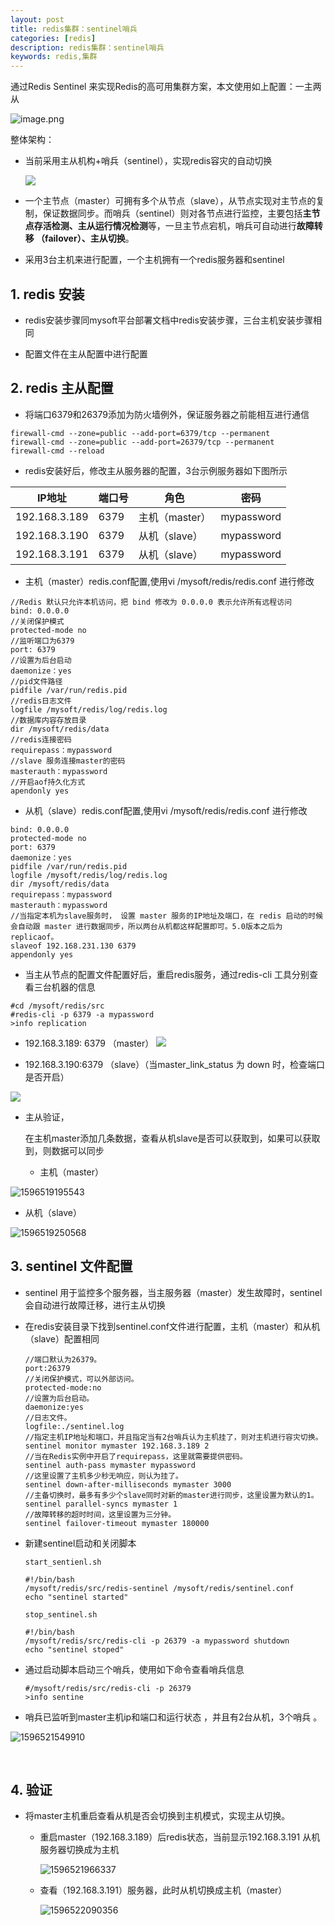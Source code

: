 ```yaml
---
layout: post
title: redis集群：sentinel哨兵
categories: [redis]
description: redis集群：sentinel哨兵
keywords: redis,集群
---
```


通过Redis Sentinel 来实现Redis的高可用集群方案，本文使用如上配置：一主两从

![image.png](https://raw.githubusercontent.com/Taoey/Taoey.github.io/master/_pics/2021-2-9-redis集群--sentinel哨兵.assets/1595224812819-af458051-28cc-41f9-a8b0-54aadad0ed39.png)

整体架构：

- 当前采用主从机构+哨兵（sentinel），实现redis容灾的自动切换

  ![](https://raw.githubusercontent.com/Taoey/Taoey.github.io/master/_pics/2021-2-9-redis集群--sentinel哨兵.assets/sentinel.jpeg)

-  一个主节点（master）可拥有多个从节点（slave），从节点实现对主节点的复制，保证数据同步。而哨兵（sentinel）则对各节点进行监控，主要包括**主节点存活检测、主从运行情况检测**等，一旦主节点宕机，哨兵可自动进行**故障转移 （failover）、主从切换**。 
- 采用3台主机来进行配置，一个主机拥有一个redis服务器和sentinel

## 1. redis  安装

- redis安装步骤同mysoft平台部署文档中redis安装步骤，三台主机安装步骤相同

- 配置文件在主从配置中进行配置

## 2. redis 主从配置

- 将端口6379和26379添加为防火墙例外，保证服务器之前能相互进行通信

~~~
firewall-cmd --zone=public --add-port=6379/tcp --permanent
firewall-cmd --zone=public --add-port=26379/tcp --permanent
firewall-cmd --reload
~~~



- redis安装好后，修改主从服务器的配置，3台示例服务器如下图所示

| IP地址        | 端口号 | 角色           | 密码         |
| ------------- | ------ | -------------- | ------------ |
| 192.168.3.189 | 6379   | 主机（master） | mypassword |
| 192.168.3.190 | 6379   | 从机（slave）  | mypassword |
| 192.168.3.191 | 6379   | 从机（slave）  | mypassword |

- 主机（master）redis.conf配置,使用vi /mysoft/redis/redis.conf 进行修改

~~~
//Redis 默认只允许本机访问，把 bind 修改为 0.0.0.0 表示允许所有远程访问
bind: 0.0.0.0
//关闭保护模式
protected-mode no
//监听端口为6379 
port: 6379
//设置为后台启动
daemonize：yes
//pid文件路径
pidfile /var/run/redis.pid
//redis日志文件
logfile /mysoft/redis/log/redis.log
//数据库内容存放目录
dir /mysoft/redis/data
//redis连接密码
requirepass：mypassword
//slave 服务连接master的密码
masterauth：mypassword
//开启aof持久化方式
apendonly yes
~~~
- 从机（slave）redis.conf配置,使用vi /mysoft/redis/redis.conf 进行修改

~~~
bind: 0.0.0.0
protected-mode no
port: 6379
daemonize：yes
pidfile /var/run/redis.pid
logfile /mysoft/redis/log/redis.log
dir /mysoft/redis/data
requirepass：mypassword
masterauth：mypassword
//当指定本机为slave服务时， 设置 master 服务的IP地址及端口，在 redis 启动的时候会自动跟 master 进行数据同步，所以两台从机都这样配置即可。5.0版本之后为replicaof。
slaveof 192.168.231.130 6379 
appendonly yes
~~~

- 当主从节点的配置文件配置好后，重启redis服务，通过redis-cli 工具分别查看三台机器的信息

~~~
#cd /mysoft/redis/src
#redis-cli -p 6379 -a mypassword
>info replication
~~~

- 192.168.3.189: 6379 （master）
![](https://raw.githubusercontent.com/Taoey/Taoey.github.io/master/_pics/2021-2-9-redis集群--sentinel哨兵.assets/1596518761606.png)

- 192.168.3.190:6379 （slave）（当master_link_status 为 down 时，检查端口是否开启）

![](https://raw.githubusercontent.com/Taoey/Taoey.github.io/master/_pics/2021-2-9-redis集群--sentinel哨兵.assets/1596518870312.png)

- 主从验证，

  在主机master添加几条数据，查看从机slave是否可以获取到，如果可以获取到，则数据可以同步

  - 主机（master）

![1596519195543](https://raw.githubusercontent.com/Taoey/Taoey.github.io/master/_pics/2021-2-9-redis集群--sentinel哨兵.assets/1596519195543.png)

  - 从机（slave）

![1596519250568](https://raw.githubusercontent.com/Taoey/Taoey.github.io/master/_pics/2021-2-9-redis集群--sentinel哨兵.assets/1596519250568.png)

## 3. sentinel 文件配置

- sentinel 用于监控多个服务器，当主服务器（master）发生故障时，sentinel会自动进行故障迁移，进行主从切换

- 在redis安装目录下找到sentinel.conf文件进行配置，主机（master）和从机（slave）配置相同

  ~~~shell
  //端口默认为26379。
  port:26379
  //关闭保护模式，可以外部访问。
  protected-mode:no
  //设置为后台启动。
  daemonize:yes
  //日志文件。
  logfile:./sentinel.log
  //指定主机IP地址和端口，并且指定当有2台哨兵认为主机挂了，则对主机进行容灾切换。
  sentinel monitor mymaster 192.168.3.189 2
  //当在Redis实例中开启了requirepass，这里就需要提供密码。
  sentinel auth-pass mymaster mypassword
  //这里设置了主机多少秒无响应，则认为挂了。
  sentinel down-after-milliseconds mymaster 3000
  //主备切换时，最多有多少个slave同时对新的master进行同步，这里设置为默认的1。
  sentinel parallel-syncs mymaster 1
  //故障转移的超时时间，这里设置为三分钟。
  sentinel failover-timeout mymaster 180000
  ~~~

- 新建sentinel启动和关闭脚本

  ~~~shell
  start_sentienl.sh
  
  #!/bin/bash
  /mysoft/redis/src/redis-sentinel /mysoft/redis/sentinel.conf
  echo "sentinel started"
  
  stop_sentinel.sh
  
  #!/bin/bash
  /mysoft/redis/src/redis-cli -p 26379 -a mypassword shutdown
  echo "sentinel stoped"
  ~~~

- 通过启动脚本启动三个哨兵，使用如下命令查看哨兵信息

  ~~~shell
  #/mysoft/redis/src/redis-cli -p 26379
  >info sentine
  ~~~

- 哨兵已监听到master主机ip和端口和运行状态 ，并且有2台从机，3个哨兵 。

![1596521549910](https://raw.githubusercontent.com/Taoey/Taoey.github.io/master/_pics/2021-2-9-redis集群--sentinel哨兵.assets/1596521549910.png)

​		

## 4. 验证

- 将master主机重启查看从机是否会切换到主机模式，实现主从切换。

  - 重启master（192.168.3.189）后redis状态，当前显示192.168.3.191 从机服务器切换成为主机

    ![1596521966337](https://raw.githubusercontent.com/Taoey/Taoey.github.io/master/_pics/2021-2-9-redis集群--sentinel哨兵.assets/1596521966337.png)

  - 查看（192.168.3.191）服务器，此时从机切换成主机（master）

    ![1596522090356](https://raw.githubusercontent.com/Taoey/Taoey.github.io/master/_pics/2021-2-9-redis集群--sentinel哨兵.assets/1596522090356.png)